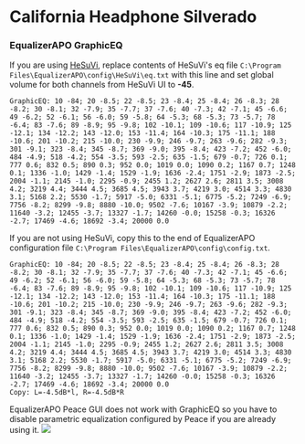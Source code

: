 # California Headphone Silverado
### EqualizerAPO GraphicEQ
If you are using [HeSuVi](https://sourceforge.net/projects/hesuvi/), replace contents of HeSuVi's eq file `C:\Program Files\EqualizerAPO\config\HeSuVi\eq.txt` with this line and set global volume for both channels from HeSuVi UI to **-45**.
```
GraphicEQ: 10 -84; 20 -8.5; 22 -8.5; 23 -8.4; 25 -8.4; 26 -8.3; 28 -8.2; 30 -8.1; 32 -7.9; 35 -7.7; 37 -7.6; 40 -7.3; 42 -7.1; 45 -6.6; 49 -6.2; 52 -6.1; 56 -6.0; 59 -5.8; 64 -5.3; 68 -5.3; 73 -5.7; 78 -6.4; 83 -7.6; 89 -8.9; 95 -9.8; 102 -10.1; 109 -10.6; 117 -10.9; 125 -12.1; 134 -12.2; 143 -12.0; 153 -11.4; 164 -10.3; 175 -11.1; 188 -10.6; 201 -10.2; 215 -10.0; 230 -9.9; 246 -9.7; 263 -9.6; 282 -9.3; 301 -9.1; 323 -8.4; 345 -8.7; 369 -9.0; 395 -8.4; 423 -7.2; 452 -6.0; 484 -4.9; 518 -4.2; 554 -3.5; 593 -2.5; 635 -1.5; 679 -0.7; 726 0.1; 777 0.6; 832 0.5; 890 0.3; 952 0.0; 1019 0.0; 1090 0.2; 1167 0.7; 1248 0.1; 1336 -1.0; 1429 -1.4; 1529 -1.9; 1636 -2.4; 1751 -2.9; 1873 -2.5; 2004 -1.1; 2145 -1.0; 2295 -0.9; 2455 1.2; 2627 2.6; 2811 3.5; 3008 4.2; 3219 4.4; 3444 4.5; 3685 4.5; 3943 3.7; 4219 3.0; 4514 3.3; 4830 3.1; 5168 2.2; 5530 -1.7; 5917 -5.0; 6331 -5.1; 6775 -5.2; 7249 -6.9; 7756 -8.2; 8299 -9.8; 8880 -10.0; 9502 -7.6; 10167 -3.9; 10879 -2.2; 11640 -3.2; 12455 -3.7; 13327 -1.7; 14260 -0.0; 15258 -0.3; 16326 -2.7; 17469 -4.6; 18692 -3.4; 20000 0.0
```
If you are not using HeSuVi, copy this to the end of EqualizerAPO configuration file `C:\Program Files\EqualizerAPO\config\config.txt`.
```
GraphicEQ: 10 -84; 20 -8.5; 22 -8.5; 23 -8.4; 25 -8.4; 26 -8.3; 28 -8.2; 30 -8.1; 32 -7.9; 35 -7.7; 37 -7.6; 40 -7.3; 42 -7.1; 45 -6.6; 49 -6.2; 52 -6.1; 56 -6.0; 59 -5.8; 64 -5.3; 68 -5.3; 73 -5.7; 78 -6.4; 83 -7.6; 89 -8.9; 95 -9.8; 102 -10.1; 109 -10.6; 117 -10.9; 125 -12.1; 134 -12.2; 143 -12.0; 153 -11.4; 164 -10.3; 175 -11.1; 188 -10.6; 201 -10.2; 215 -10.0; 230 -9.9; 246 -9.7; 263 -9.6; 282 -9.3; 301 -9.1; 323 -8.4; 345 -8.7; 369 -9.0; 395 -8.4; 423 -7.2; 452 -6.0; 484 -4.9; 518 -4.2; 554 -3.5; 593 -2.5; 635 -1.5; 679 -0.7; 726 0.1; 777 0.6; 832 0.5; 890 0.3; 952 0.0; 1019 0.0; 1090 0.2; 1167 0.7; 1248 0.1; 1336 -1.0; 1429 -1.4; 1529 -1.9; 1636 -2.4; 1751 -2.9; 1873 -2.5; 2004 -1.1; 2145 -1.0; 2295 -0.9; 2455 1.2; 2627 2.6; 2811 3.5; 3008 4.2; 3219 4.4; 3444 4.5; 3685 4.5; 3943 3.7; 4219 3.0; 4514 3.3; 4830 3.1; 5168 2.2; 5530 -1.7; 5917 -5.0; 6331 -5.1; 6775 -5.2; 7249 -6.9; 7756 -8.2; 8299 -9.8; 8880 -10.0; 9502 -7.6; 10167 -3.9; 10879 -2.2; 11640 -3.2; 12455 -3.7; 13327 -1.7; 14260 -0.0; 15258 -0.3; 16326 -2.7; 17469 -4.6; 18692 -3.4; 20000 0.0
Copy: L=-4.5dB*l, R=-4.5dB*R
```
EqualizerAPO Peace GUI does not work with GraphicEQ so you have to disable parametric equalization configured by Peace if you are already using it.
![](https://raw.githubusercontent.com/jaakkopasanen/AutoEq/master/results/Sonoma%20Model%20One/innerfidelity/onear/California%20Headphone%20Silverado/California%20Headphone%20Silverado.png)
